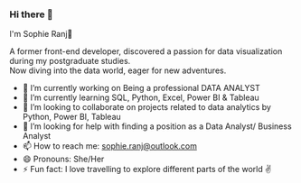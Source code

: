 ### Hi there 👋

I'm Sophie Ranj🙌

A former front-end developer, discovered a passion for data visualization during my postgraduate studies. <br />Now diving into the data world, eager for new adventures.

- 🔭 I’m currently working on Being a professional DATA ANALYST
- 🌱 I’m currently learning SQL, Python, Excel, Power BI & Tableau
- 👯 I’m looking to collaborate on projects related to data analytics by Python, Power BI, Tableau 
- 🤔 I’m looking for help with finding a position as a Data Analyst/ Business Analyst
- 📫 How to reach me: sophie.ranj@outlook.com
- 😄 Pronouns: She/Her
- ⚡ Fun fact: I love travelling to explore different parts of the world ✌️

